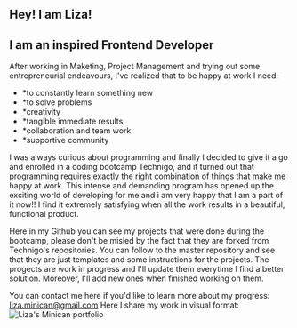 ## Hey! I am Liza! 
## I am an inspired Frontend Developer 

After  working in Maketing, Project Management and trying out some entrepreneurial endeavours, I've realized that to be happy at work I need:
* *to constantly learn something new
* *to solve problems
* *creativity
* *tangible immediate results
* *collaboration and team work
* *supportive community 

I was always curious about programming and finally I decided to give it a go and enrolled in a coding bootcamp Technigo, and it turned out that programming requires exactly the right combination of things that make me happy at work. This intense and demanding program has opened up the exciting world of developing for me and i am very happy that I am a part of it now!!
I find it extremely satisfying when all the work results in a beautiful, functional product.

Here in my Github you can see my projects that were done during the bootcamp, please don't be misled by the fact that they are forked from Technigo's repositories. You can follow to the master repository and see that they are just templates and some instructions for the projects. 
The progects are work in progress and I'll update them everytime I find a better solution. Moreover, I'll add new ones when finished working on them.

You can contact me here if you'd like to learn more about my progress: liza.minican@gmail.com
Here I share my work in visual format:  ![Liza's Minican portfolio](https://liza-minican-portfolio.netlify.app/)

